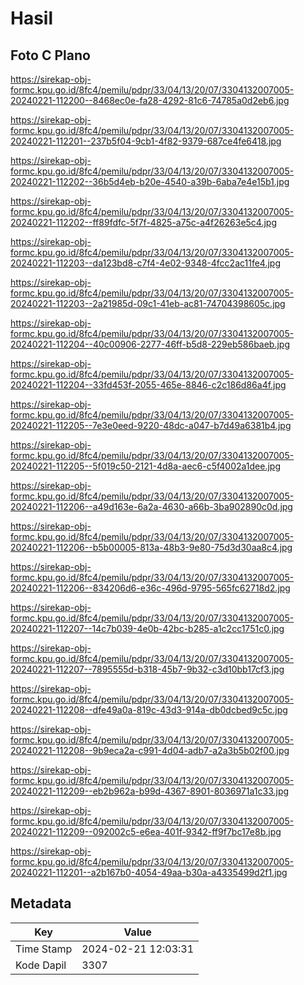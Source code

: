# Hasil

## Foto C Plano

https://sirekap-obj-formc.kpu.go.id/8fc4/pemilu/pdpr/33/04/13/20/07/3304132007005-20240221-112200--8468ec0e-fa28-4292-81c6-74785a0d2eb6.jpg

https://sirekap-obj-formc.kpu.go.id/8fc4/pemilu/pdpr/33/04/13/20/07/3304132007005-20240221-112201--237b5f04-9cb1-4f82-9379-687ce4fe6418.jpg

https://sirekap-obj-formc.kpu.go.id/8fc4/pemilu/pdpr/33/04/13/20/07/3304132007005-20240221-112202--36b5d4eb-b20e-4540-a39b-6aba7e4e15b1.jpg

https://sirekap-obj-formc.kpu.go.id/8fc4/pemilu/pdpr/33/04/13/20/07/3304132007005-20240221-112202--ff89fdfc-5f7f-4825-a75c-a4f26263e5c4.jpg

https://sirekap-obj-formc.kpu.go.id/8fc4/pemilu/pdpr/33/04/13/20/07/3304132007005-20240221-112203--da123bd8-c7f4-4e02-9348-4fcc2ac11fe4.jpg

https://sirekap-obj-formc.kpu.go.id/8fc4/pemilu/pdpr/33/04/13/20/07/3304132007005-20240221-112203--2a21985d-09c1-41eb-ac81-74704398605c.jpg

https://sirekap-obj-formc.kpu.go.id/8fc4/pemilu/pdpr/33/04/13/20/07/3304132007005-20240221-112204--40c00906-2277-46ff-b5d8-229eb586baeb.jpg

https://sirekap-obj-formc.kpu.go.id/8fc4/pemilu/pdpr/33/04/13/20/07/3304132007005-20240221-112204--33fd453f-2055-465e-8846-c2c186d86a4f.jpg

https://sirekap-obj-formc.kpu.go.id/8fc4/pemilu/pdpr/33/04/13/20/07/3304132007005-20240221-112205--7e3e0eed-9220-48dc-a047-b7d49a6381b4.jpg

https://sirekap-obj-formc.kpu.go.id/8fc4/pemilu/pdpr/33/04/13/20/07/3304132007005-20240221-112205--5f019c50-2121-4d8a-aec6-c5f4002a1dee.jpg

https://sirekap-obj-formc.kpu.go.id/8fc4/pemilu/pdpr/33/04/13/20/07/3304132007005-20240221-112206--a49d163e-6a2a-4630-a66b-3ba902890c0d.jpg

https://sirekap-obj-formc.kpu.go.id/8fc4/pemilu/pdpr/33/04/13/20/07/3304132007005-20240221-112206--b5b00005-813a-48b3-9e80-75d3d30aa8c4.jpg

https://sirekap-obj-formc.kpu.go.id/8fc4/pemilu/pdpr/33/04/13/20/07/3304132007005-20240221-112206--834206d6-e36c-496d-9795-565fc62718d2.jpg

https://sirekap-obj-formc.kpu.go.id/8fc4/pemilu/pdpr/33/04/13/20/07/3304132007005-20240221-112207--14c7b039-4e0b-42bc-b285-a1c2cc1751c0.jpg

https://sirekap-obj-formc.kpu.go.id/8fc4/pemilu/pdpr/33/04/13/20/07/3304132007005-20240221-112207--7895555d-b318-45b7-9b32-c3d10bb17cf3.jpg

https://sirekap-obj-formc.kpu.go.id/8fc4/pemilu/pdpr/33/04/13/20/07/3304132007005-20240221-112208--dfe49a0a-819c-43d3-914a-db0dcbed9c5c.jpg

https://sirekap-obj-formc.kpu.go.id/8fc4/pemilu/pdpr/33/04/13/20/07/3304132007005-20240221-112208--9b9eca2a-c991-4d04-adb7-a2a3b5b02f00.jpg

https://sirekap-obj-formc.kpu.go.id/8fc4/pemilu/pdpr/33/04/13/20/07/3304132007005-20240221-112209--eb2b962a-b99d-4367-8901-8036971a1c33.jpg

https://sirekap-obj-formc.kpu.go.id/8fc4/pemilu/pdpr/33/04/13/20/07/3304132007005-20240221-112209--092002c5-e6ea-401f-9342-ff9f7bc17e8b.jpg

https://sirekap-obj-formc.kpu.go.id/8fc4/pemilu/pdpr/33/04/13/20/07/3304132007005-20240221-112201--a2b167b0-4054-49aa-b30a-a4335499d2f1.jpg


## Metadata

| Key        | Value               |
| ---------- | ------------------- |
| Time Stamp | 2024-02-21 12:03:31 |
| Kode Dapil | 3307                |



